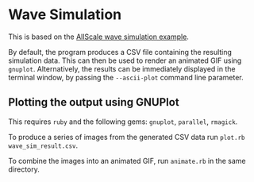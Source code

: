 # Wave Simulation

This is based on the [AllScale wave simulation
example](https://github.com/allscale/allscale_api/tree/50b551b4a79ef5cf08d1c9f76e3a8051c7d47239/code/tutorials/src/adaptivegrid).

By default, the program produces a CSV file containing the resulting simulation
data. This can then be used to render an animated GIF using `gnuplot`.
Alternatively, the results can be immediately displayed in the terminal window,
by passing the `--ascii-plot` command line parameter.

## Plotting the output using GNUPlot

This requires `ruby` and the following gems: `gnuplot`, `parallel`, `rmagick`.

To produce a series of images from the generated CSV data run
`plot.rb wave_sim_result.csv`.

To combine the images into an animated GIF, run `animate.rb` in the same
directory.

